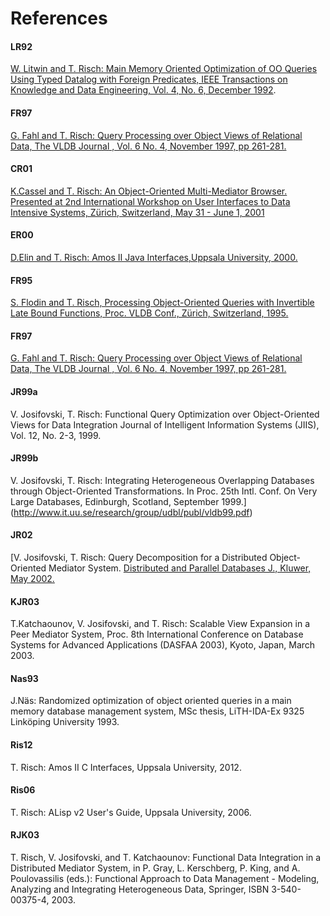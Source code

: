# References

#### LR92
[W. Litwin and T. Risch: Main Memory Oriented Optimization of OO Queries Using Typed Datalog with Foreign Predicates, IEEE Transactions on Knowledge and Data Engineering, Vol. 4, No. 6, December 1992](http://user.it.uu.se/~udbl/publ/tkde92.pdf).

#### FR97
[G. Fahl and T. Risch: Query Processing over Object Views of Relational Data, The VLDB Journal , Vol. 6 No. 4, November 1997, pp 261-281.](http://www.it.uu.se/research/group/udbl/publ/vldbj97.pdf)

#### CR01
[K.Cassel and T. Risch: An Object-Oriented Multi-Mediator Browser. Presented at 2nd International Workshop on User Interfaces to Data Intensive Systems, Zürich, Switzerland, May 31 - June 1, 2001](http://www.it.uu.se/research/group/udbl/publ/goovipaper3.pdf)

#### ER00
[D.Elin and T. Risch: Amos II Java Interfaces,Uppsala University, 2000.](http://user.it.uu.se/%7Etorer/publ/javaapi.pdf)

#### FR95
[S. Flodin and T. Risch, Processing Object-Oriented Queries with Invertible Late Bound Functions, Proc. VLDB Conf., Zürich, Switzerland, 1995.](http://user.it.uu.se/%7Etorer/publ/vldb95.pdf)

#### FR97
[G. Fahl and T. Risch: Query Processing over Object Views of Relational Data, The VLDB Journal , Vol. 6 No. 4, November 1997, pp 261-281.](http://www.it.uu.se/research/group/udbl/publ/vldbj97.pdf)

#### JR99a
V. Josifovski, T. Risch: Functional Query Optimization over Object-Oriented Views for Data Integration Journal of Intelligent Information Systems (JIIS), Vol. 12, No. 2-3, 1999.

#### JR99b
V. Josifovski, T. Risch: Integrating Heterogeneous Overlapping Databases through Object-Oriented Transformations. In Proc. 25th Intl. Conf. On Very Large Databases, Edinburgh, Scotland, September 1999.](http://www.it.uu.se/research/group/udbl/publ/vldb99.pdf)

#### JR02
[V. Josifovski, T. Risch: Query Decomposition for a Distributed Object-Oriented Mediator System. [Distributed and Parallel Databases J., Kluwer, May 2002.](http://www.springer.com/computer/database+management+%26+information+retrieval/journal/10619)

#### KJR03
T.Katchaounov, V. Josifovski, and T. Risch: Scalable View Expansion in a Peer Mediator System, Proc. 8th International Conference on Database Systems for Advanced Applications (DASFAA 2003), Kyoto, Japan, March 2003.

#### Nas93
J.Näs: Randomized optimization of object oriented queries in a main memory database management system, MSc thesis, LiTH-IDA-Ex 9325 Linköping University 1993.

#### Ris12
T. Risch: Amos II C Interfaces, Uppsala University, 2012.

#### Ris06
T. Risch: ALisp v2 User's Guide, Uppsala University, 2006.

#### RJK03
T. Risch, V. Josifovski, and T. Katchaounov: Functional Data Integration in a Distributed Mediator System, in P. Gray, L. Kerschberg, P. King, and A. Poulovassilis (eds.): Functional Approach to Data Management - Modeling, Analyzing and Integrating Heterogeneous Data, Springer, ISBN 3-540-00375-4, 2003.
